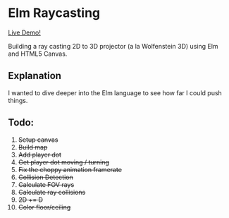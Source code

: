 # Elm Raycasting

[Live Demo!](https://elm-ray-casting.netlify.com)

Building a ray casting 2D to 3D projector (a la Wolfenstein 3D) using Elm and HTML5 Canvas.

## Explanation

I wanted to dive deeper into the Elm language to see how far I could push things.

## Todo:

1.  ~~Setup canvas~~
2.  ~~Build map~~
3.  ~~Add player dot~~
4.  ~~Get player dot moving / turning~~
5.  ~~Fix the choppy animation framerate~~
6.  ~~Collision Detection~~
7.  ~~Calculate FOV rays~~
8.  ~~Calculate ray collisions~~
9.  ~~2D += D~~
10. ~~Color floor/ceiling~~
